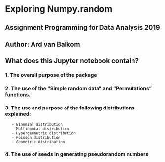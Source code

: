 # Exploring Numpy.random
## Assignment Programming for Data Analysis 2019
## Author: Ard van Balkom


## What does this Jupyter notebook contain?

### 1. The overall purpose of the package
### 2. The use of the “Simple random data” and “Permutations” functions.
### 3. The use and purpose of the following distributions explained:
       - Binomial distribution
       - Multinomial distribution
       - Hypergeometric distribution
       - Poisson distribution
       - Geometric distribution
### 4. The use of seeds in generating pseudorandom numbers
      


